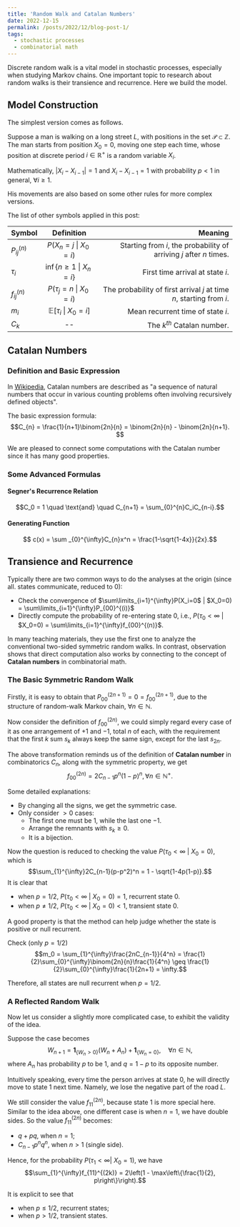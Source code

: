 ```yaml
---
title: 'Random Walk and Catalan Numbers'
date: 2022-12-15
permalink: /posts/2022/12/blog-post-1/
tags:
  - stochastic processes
  - combinatorial math
---
```


Discrete random walk is a vital model in stochastic processes, especially when studying Markov chains. One important topic to research about random walks is their transience and recurrence. Here we build the model. 

## Model Construction

The simplest version comes as follows. 

Suppose a man is walking on a long street $L$, with positions in the set $\mathcal{P}\subset\mathbb{Z}$. The man starts from position $X_0=0$, moving one step each time, whose position at discrete period $i\in \mathbb{R}^{+}$ is a random variable $X_i$. 

Mathematically, $\lvert X_i-X_{i-1}\rvert = 1$ and $X_i-X_{i-1} = 1$ with probability $p<1$ in general, $\forall i\geq 1$. 

His movements are also based on some other rules for more complex versions.

The list of other symbols applied in this post:

| Symbol  |      Definition     |  Meaning  |
|----------|:-------------:|------:|
| $P_{ij}^{(n)}$ |  $P(X_n=j$ \| $X_0=i)$ | Starting from $i$, the probability of arriving $j$ after $n$ times.  |
|$\tau_i$        |  $\inf\{n\geq1$ \| $X_n=i\}$ | First time arrival at state $i$.
| $f_{ij}^{(n)}$ |   $P(\tau_j=n$ \| $X_0=i)$    |   The probability of first arrival $j$ at time $n$, starting from $i$. |
|  $m_i$   |    $\mathbb{E}[\tau_i$ \| $X_0=i]$ | Mean recurrent time of state $i$.
| $C_k$ | -- |    The $k^{th}$ Catalan number. |

## Catalan Numbers

### Definition and Basic Expression

In [Wikipedia](https://en.wikipedia.org/wiki/Catalan_number), Catalan numbers are described as "a sequence of natural numbers that occur in various counting problems often involving recursively defined objects".

The basic expression formula:
$$C_{n} = \frac{1}{n+1}\binom{2n}{n} = \binom{2n}{n}  - \binom{2n}{n+1}. $$

We are pleased to connect some computations with the Catalan number since it has many good properties.

### Some Advanced Formulas
#### Segner's Recurrence Relation 
$$C_0 = 1 \quad \text{and} \quad  C_{n+1} = \sum_{0}^{n}C_iC_{n-i}.$$

#### Generating Function
$$ c(x) = \sum _{0}^{\infty}C_{n}x^n = \frac{1-\sqrt{1-4x}}{2x}.$$

## Transience and Recurrence

 Typically there are two common ways to do the analyses at the origin (since all. states communicate, reduced to $0$):
- Check the convergence of $\sum\limits_{i=1}^{\infty}P(X_i=0$ \| $X_0=0) = \sum\limits_{i=1}^{\infty}P_{00}^{(i)}$ 
- Directly compute the probability of re-entering state $0$, i.e.,  $P(\tau_0<\infty$ \| $X_0=0) = \sum\limits_{i=1}^{\infty}f_{00}^{(n)}$.

In many teaching materials, they use the first one to analyze the conventional two-sided symmetric random walks. In contrast, observation shows that direct computation also works by connecting to the concept of **Catalan numbers** in combinatorial math.

###  The Basic Symmetric Random Walk
Firstly, it is easy to obtain that $P_{00}^{(2n+1)} = 0 = f_{00}^{(2n+1)}$, due to the structure of random-walk Markov chain, $\forall n \in \mathbb{N}$.

Now consider the definition of $f_{00}^{(2n)}$, we could simply regard every case of it as one arrangement of $+1$ and $-1$, total $n$ of each, with the requirement that the first $k$ sum $s_k$ always keep the same sign, except for the last $s_{2n}$.

The above transformation reminds us of the definition of **Catalan number** in combinatorics $C_{n}$, along with the symmetric property, we get $$f_{00}^{(2n)} = 2C_{n-1}p^n(1-p)^n, \forall n \in \mathbb{N}^{+}.$$

Some detailed explanations:
- By changing all the signs, we get the symmetric case.
- Only consider $>0$ cases:
	- The first one must be $1$, while the last one $-1$.
	- Arrange the remnants with $s_k \geq 0$.
	- It is a bijection. 

Now the question is reduced to checking the value $P(\tau_0<\infty$ \| $X_0=0)$, which is 
$$\sum_{1}^{\infty}2C_{n-1}(p-p^2)^n = 1 - \sqrt{1-4p(1-p)}.$$
It is clear that
- when $p = 1/2$, $P(\tau_0<\infty$ \| $X_0=0) = 1$, recurrent state $0$.
- when $p \neq 1/2$, $P(\tau_0<\infty$ \| $X_0=0) < 1$, transient state $0$.

A good property is that the method can help judge whether the state is positive or null recurrent.

Check (only $p = 1/2$) $$m_0 = \sum_{1}^{\infty}\frac{2nC_{n-1}}{4^n}  = \frac{1}{2}\sum_{0}^{\infty}\binom{2n}{n}\frac{1}{4^n} \geq \frac{1}{2}\sum_{0}^{\infty}\frac{1}{2n+1} = \infty.$$

Therefore, all states are null recurrent when $p = 1/2$.

###  A Reflected Random Walk
Now let us consider a slightly more complicated case, to exhibit the validity of the idea.

Suppose the case becomes 
$$W_{n+1} = \mathbf{1}_{\{W_n>0\}}(W_n + A_n) + \mathbf{1}_{\{W_n=0\}}, \quad \forall n\in \mathbb{N},$$
where $A_n$ has probability $p$ to be $1$, and $q = 1-p$ to its opposite number.

Intuitively speaking, every time the person arrives at state $0$, he will directly move to state $1$ next time. Namely, we lose the negative part of the road $L$.

We still consider the value $f_{11}^{(2n)}$, because state $1$ is more special here. Similar to the idea above, one different case is when $n = 1$, we have double sides. So the value $f_{11}^{(2n)}$ becomes:
- $q+ pq$, when $n=1$;
- $C_{n-1}p^nq^n$, when $n>1$ (single side).

Hence, for the probability $P(\tau_1<\infty$\| $X_0=1)$, we have $$\sum_{1}^{\infty}f_{11}^{(2k)} = 2\left(1 - \max\left\{\frac{1}{2}, p\right\}\right).$$

It is explicit to see that
- when $p \leq 1/2$, recurrent states;
- when $p > 1/2$, transient states.
